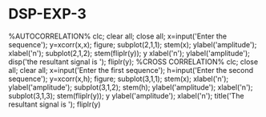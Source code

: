 # DSP-EXP-3
%AUTOCORRELATION%
clc;
clear all;
close all;
x=input('Enter the sequence');
y=xcorr(x,x);
figure;
subplot(2,1,1);
stem(x);
ylabel('amplitude');
xlabel('n');
subplot(2,1,2);
stem(fliplr(y));
y
xlabel('n');
ylabel('amplitude');
disp('the resultant signal is ');
fliplr(y);
%CROSS CORRELATION%
clc;
close all;
clear all;
x=input('Enter the first sequence');
h=input('Enter the second sequence');
y=xcorr(x,h);
figure;
subplot(3,1,1);
stem(x);
xlabel('n');
ylabel('amplitude');
subplot(3,1,2);
stem(h);
ylabel('amplitude');
xlabel('n');
subplot(3,1,3);
stem(fliplr(y));
y
ylabel('amplitude');
xlabel('n');
title('The resultant signal is ');
fliplr(y)

